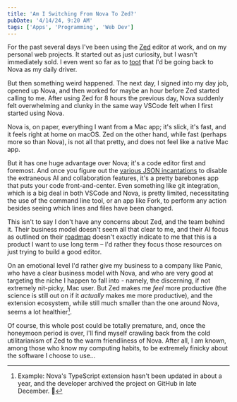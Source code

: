 ```yaml
---
title: 'Am I Switching From Nova To Zed?'
pubDate: '4/14/24, 9:20 AM'
tags: ['Apps', 'Programming', 'Web Dev']
---
```


For the past several days I've been using the [Zed](https://zed.dev/) editor at work, and on my personal web projects. It started out as just curiosity, but I wasn't immediately sold. I even went so far as to [toot](https://mastodon.social/@ghalldev/112243389407945338) that I'd be going back to Nova as my daily driver.

But then something weird happened. The next day, I signed into my day job, opened up Nova, and then worked for maybe an hour before Zed started calling to me. After using Zed for 8 hours the previous day, Nova suddenly felt overwhelming and clunky in the same way VSCode felt when I first started using Nova.

Nova is, on paper, everything I want from a Mac app; it's slick, it's fast, and it feels right at home on macOS. Zed on the other hand, while fast (perhaps more so than Nova), is not all that pretty, and does not feel like a native Mac app.

But it has one huge advantage over Nova; it's a code editor first and foremost. And once you figure out the [various JSON incantations](https://zed.dev/docs/configuring-zed) to disable the extraneous AI and collaboration features, it's a pretty barebones app that puts your code front-and-center. Even something like git integration, which is a big deal in both VSCode and Nova, is pretty limited, necessitating the use of the command line tool, or an app like Fork, to perform any action besides seeing which lines and files have been changed.

This isn't to say I don't have any concerns about Zed, and the team behind it. Their business model doesn't seem all that clear to me, and their AI focus as outlined on their [roadmap](https://zed.dev/roadmap) doesn't exactly indicate to me that this is a product I want to use long term – I'd rather they focus those resources on just trying to build a good editor.

On an emotional level I'd rather give my business to a company like Panic, who have a clear business model with Nova, and who are very good at targeting the niche I happen to fall into - namely, the discerning, if not extremely nit-picky, Mac user. But Zed makes me _feel_ more productive (the science is still out on if it _actually_ makes me more productive), and the extension ecosystem, while still much smaller than the one around Nova, seems a lot healthier[^1].

Of course, this whole post could be totally premature, and, once the honeymoon period is over, I'll find myself crawling back from the cold utilitarianism of Zed to the warm friendliness of Nova. After all, I am known, among those who know my computing habits, to be extremely finicky about the software I choose to use...

[^1]: Example: Nova's TypeScript extension hasn't been updated in about a year, and the developer archived the project on GitHub in late December. 🙁
